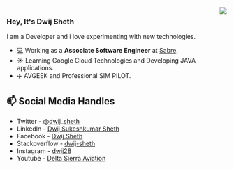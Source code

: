 <img align='right' src="https://github-readme-stats.vercel.app/api?username=dwij2812&show_icons=true&hide_rank=true&title_color=00ff41&icon_color=82eefd&text_color=afafaf&bg_color=151515">

### Hey, It's Dwij Sheth
I am a Developer and i love experimenting with new technologies.

- 💻 Working as a **Associate Software Engineer** at [Sabre](https://www.sabre.com).
- ☀️ Learning Google Cloud Technologies and Developing JAVA applications.
- ✈️️ AVGEEK and Professional SIM PILOT.

## 📫 Social Media Handles
- Twitter - [@dwij_sheth](https://twitter.com/dwij_sheth)
- LinkedIn - [Dwij Sukeshkumar Sheth](https://in.linkedin.com/in/dwij28)
- Facebook - [Dwij Sheth](https://www.facebook.com/dwijsheth28/)
- Stackoverflow - [dwij-sheth](https://stackoverflow.com/users/10005073/dwij-sheth?tab=profile)
- Instagram - [dwij28](https://www.instagram.com/dwij28/)
- Youtube - [Delta Sierra Aviation](https://www.youtube.com/channel/UCeQkigleDAvgv4n4EeqH_Wg)
